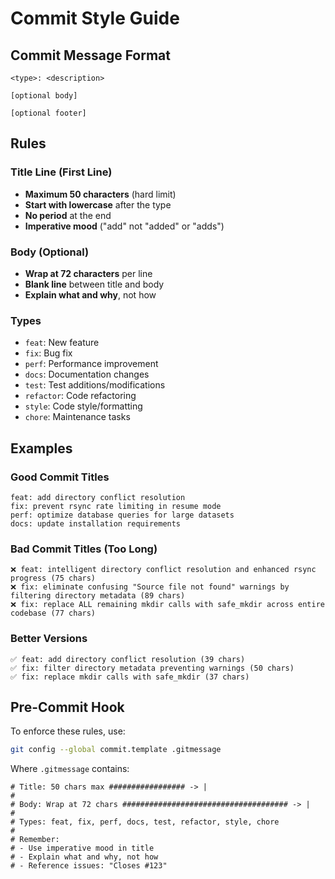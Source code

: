 # Commit Style Guide

## Commit Message Format

```
<type>: <description>

[optional body]

[optional footer]
```

## Rules

### Title Line (First Line)

- **Maximum 50 characters** (hard limit)
- **Start with lowercase** after the type
- **No period** at the end
- **Imperative mood** ("add" not "added" or "adds")

### Body (Optional)

- **Wrap at 72 characters** per line
- **Blank line** between title and body
- **Explain what and why**, not how

### Types

- `feat`: New feature
- `fix`: Bug fix
- `perf`: Performance improvement
- `docs`: Documentation changes
- `test`: Test additions/modifications
- `refactor`: Code refactoring
- `style`: Code style/formatting
- `chore`: Maintenance tasks

## Examples

### Good Commit Titles

```
feat: add directory conflict resolution
fix: prevent rsync rate limiting in resume mode
perf: optimize database queries for large datasets
docs: update installation requirements
```

### Bad Commit Titles (Too Long)

```
❌ feat: intelligent directory conflict resolution and enhanced rsync progress (75 chars)
❌ fix: eliminate confusing "Source file not found" warnings by filtering directory metadata (89 chars)
❌ fix: replace ALL remaining mkdir calls with safe_mkdir across entire codebase (77 chars)
```

### Better Versions

```
✅ feat: add directory conflict resolution (39 chars)
✅ fix: filter directory metadata preventing warnings (50 chars)
✅ fix: replace mkdir calls with safe_mkdir (37 chars)
```

## Pre-Commit Hook

To enforce these rules, use:

```bash
git config --global commit.template .gitmessage
```

Where `.gitmessage` contains:

```
# Title: 50 chars max ################# -> |
#
# Body: Wrap at 72 chars ##################################### -> |
#
# Types: feat, fix, perf, docs, test, refactor, style, chore
#
# Remember:
# - Use imperative mood in title
# - Explain what and why, not how
# - Reference issues: "Closes #123"
```
